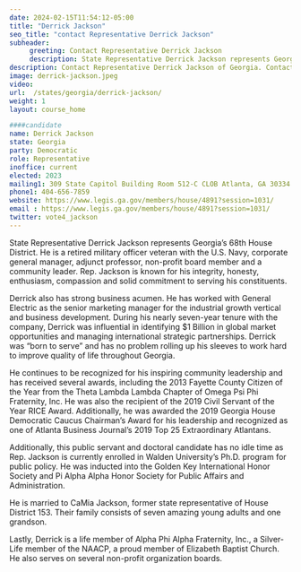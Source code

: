 ```yaml
---
date: 2024-02-15T11:54:12-05:00
title: "Derrick Jackson"
seo_title: "contact Representative Derrick Jackson"
subheader:
     greeting: Contact Representative Derrick Jackson
     description: State Representative Derrick Jackson represents Georgia’s 68th House District. He is a retired military officer veteran with the U.S. Navy, corporate general manager, adjunct professor, non-profit board member and a community leader.
description: Contact Representative Derrick Jackson of Georgia. Contact information for Derrick Jackson includes email address, phone number, and mailing address.
image: derrick-jackson.jpeg
video:
url:  /states/georgia/derrick-jackson/
weight: 1
layout: course_home

####candidate
name: Derrick Jackson
state: Georgia
party: Democratic
role: Representative
inoffice: current
elected: 2023
mailing1: 309 State Capitol Building Room 512-C CLOB Atlanta, GA 30334
phone1: 404-656-7859
website: https://www.legis.ga.gov/members/house/4891?session=1031/
email : https://www.legis.ga.gov/members/house/4891?session=1031/
twitter: vote4_jackson
---
```


State Representative Derrick Jackson represents Georgia’s 68th House District. He is a retired military officer veteran with the U.S. Navy, corporate general manager, adjunct professor, non-profit board member and a community leader. Rep. Jackson is known for his integrity, honesty, enthusiasm, compassion and solid commitment to serving his constituents.

Derrick also has strong business acumen. He has worked with General Electric as the senior marketing manager for the industrial growth vertical and business development. During his nearly seven-year tenure with the company, Derrick was influential in identifying $1 Billion in global market opportunities and managing international strategic partnerships. Derrick was “born to serve” and has no problem rolling up his sleeves to work hard to improve quality of life throughout Georgia.

He continues to be recognized for his inspiring community leadership and has received several awards, including the 2013 Fayette County Citizen of the Year from the Theta Lambda Lambda Chapter of Omega Psi Phi Fraternity, Inc. He was also the recipient of the 2019 Civil Servant of the Year RICE Award. Additionally, he was awarded the 2019 Georgia House Democratic Caucus Chairman’s Award for his leadership and recognized as one of Atlanta Business Journal’s 2019 Top 25 Extraordinary Atlantans.

Additionally, this public servant and doctoral candidate has no idle time as Rep. Jackson is currently enrolled in Walden University’s Ph.D. program for public policy. He was inducted into the Golden Key International Honor Society and Pi Alpha Alpha Honor Society for Public Affairs and Administration.

He is married to CaMia Jackson, former state representative of House District 153. Their family consists of seven amazing young adults and one grandson.

Lastly, Derrick is a life member of Alpha Phi Alpha Fraternity, Inc., a Silver-Life member of the NAACP, a proud member of Elizabeth Baptist Church. He also serves on several non-profit organization boards.
